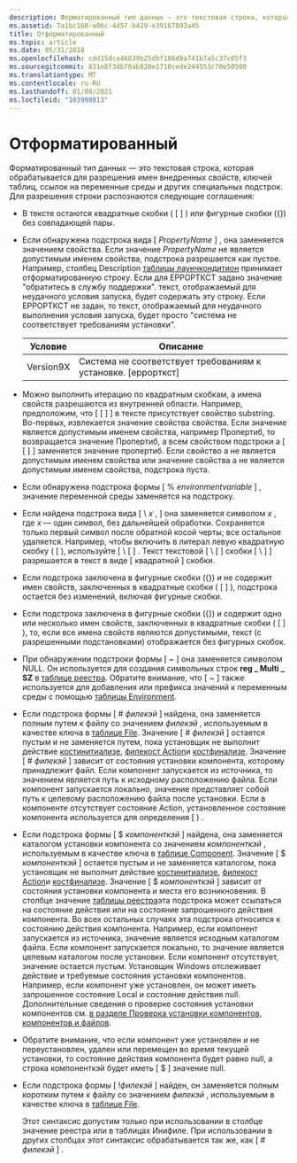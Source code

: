 ```yaml
---
description: Форматированный тип данных — это текстовая строка, которая обрабатывается для разрешения имен внедренных свойств, ключей таблиц, ссылок на переменные среды и других специальных подстрок.
ms.assetid: 7a1bc160-a06c-4d57-b429-e39167893a45
title: Отформатированный
ms.topic: article
ms.date: 05/31/2018
ms.openlocfilehash: cdd15dca46839b25dbf186d8a741b7a5c37c05f3
ms.sourcegitcommit: 831e8f3db78ab820e1710cede244553c70e50500
ms.translationtype: MT
ms.contentlocale: ru-RU
ms.lasthandoff: 01/08/2021
ms.locfileid: "103998813"
---
```

# <a name="formatted"></a>Отформатированный

Форматированный тип данных — это текстовая строка, которая обрабатывается для разрешения имен внедренных свойств, ключей таблиц, ссылок на переменные среды и других специальных подстрок. Для разрешения строки распознаются следующие соглашения:

-   В тексте остаются квадратные скобки ( \[ \] ) или фигурные скобки ({}) без совпадающей пары.
-   Если обнаружена подстрока вида \[ *PropertyName* \] , она заменяется значением свойства. Если значение *PropertyName* не является допустимым именем свойства, подстрока разрешается как пустое. Например, столбец Description [таблицы лаунчкондитион](launchcondition-table.md) принимает отформатированную строку. Если для ЕРРОРТКСТ задано значение "обратитесь в службу поддержки". текст, отображаемый для неудачного условия запуска, будет содержать эту строку. Если ЕРРОРТКСТ не задан, то текст, отображаемый для неудачного выполнения условия запуска, будет просто "система не соответствует требованиям установки".

    

    | Условие | Описание                                                  |
    |-----------|--------------------------------------------------------------|
    | Version9X | Система не соответствует требованиям к установке. \[еррорткст\] |

    

     

-   Можно выполнить итерацию по квадратным скобкам, а имена свойств разрешаются из внутренней области. Например, предположим, что \[ \[ \] \] в тексте присутствует свойство substring. Во-первых, извлекается значение свойства свойства. Если значение является допустимым именем свойства, например Пропертиб, то возвращается значение Пропертиб, а всем свойством подстроки a \[ \[ \] \] заменяется значение пропертиб. Если свойство a не является допустимым именем свойства или значение свойства a не является допустимым именем свойства, подстрока пуста.
-   Если обнаружена подстрока формы \[ % *environmentvariable* \] , значение переменной среды заменяется на подстроку.
-   Если найдена подстрока вида \[ \\ *x* , \] она заменяется символом *x* , где *x* — один символ, без дальнейшей обработки. Сохраняется только первый символ после обратной косой черты; все остальное удаляется. Например, чтобы включить в литерал левую квадратную скобку ( \[ ), используйте \[ \\ \[ \] . Текст текстовой \[ \\ \[ \] скобки \[ \\ \] \] разрешается в текст в виде \[ квадратной \] скобки.
-   Если подстрока заключена в фигурные скобки ({}) и не содержит имен свойств, заключенных в квадратные скобки ( \[ \] ), подстрока остается без изменений, включая фигурные скобки.
-   Если подстрока заключена в фигурные скобки ({}) и содержит одно или несколько имен свойств, заключенных в квадратные скобки ( \[ \] ), то, если все имена свойств являются допустимыми, текст (с разрешенными подстановками) отображается без фигурных скобок.
-   При обнаружении подстроки формы \[ ~ \] она заменяется символом NULL. Он используется для создания символьных строк **reg \_ Multi \_ SZ** в [таблице реестра](registry-table.md). Обратите внимание, что \[ ~ \] также используется для добавления или префикса значений к переменным среды с помощью [таблицы Environment](environment-table.md).
-   Если подстрока формы \[ \# *филекэй* \] найдена, она заменяется полным путем к файлу со значением *филекэй* , используемым в качестве ключа в [таблице File](file-table.md). Значение \[ \# *филекэй* \] остается пустым и не заменяется путем, пока установщик не выполнит действие [костинитиализе](costinitialize-action.md), [филекост Action](filecost-action.md)и [костфинализе](costfinalize-action.md). Значение \[ \# *филекэй* \] зависит от состояния установки компонента, которому принадлежит файл. Если компонент запускается из источника, то значением является путь к исходному расположению файла. Если компонент запускается локально, значение представляет собой путь к целевому расположению файла после установки. Если в компоненте отсутствует состояние Action, установленное состояние компонента используется для определения \[ \) .
-   Если подстрока формы \[ $ *компоненткэй* \] найдена, она заменяется каталогом установки компонента со значением *компоненткэй* , используемым в качестве ключа в [таблице Component](component-table.md). Значение \[ $ *компоненткэй* \] остается пустым и не заменяется каталогом, пока установщик не выполнит действие [костинитиализе](costinitialize-action.md), [филекост Action](filecost-action.md)и [костфинализе](costfinalize-action.md). Значение \[ $ *компоненткэй* \] зависит от состояния установки компонента и места его возникновения. В столбце значение [таблицы реестра](registry-table.md)эта подстрока может ссылаться на состояние действия или на состояние запрошенного действия компонента. Во всех остальных случаях эта подстрока относится к состоянию действия компонента. Например, если компонент запускается из источника, значение является исходным каталогом файла. Если компонент запускается локально, то значение является целевым каталогом после установки. Если компонент отсутствует, значение остается пустым. Установщик Windows отслеживает действие и требуемые состояния установки компонентов. Например, если компонент уже установлен, он может иметь запрошенное состояние Local и состояние действия null. Дополнительные сведения о проверке состояния установки компонентов см. [в разделе Проверка установки компонентов, компонентов и файлов](checking-the-installation-of-features-components-files.md).
-   Обратите внимание, что если компонент уже установлен и не переустановлен, удален или перемещен во время текущей установки, то состояние действия компонента будет равно null, а строка компоненткэй будет иметь \[ $  \] значение null.
-   Если подстрока формы \[ !*филекэй* \] найден, он заменяется полным коротким путем к файлу со значением *филекэй* , используемым в качестве ключа в [таблице File](file-table.md).

    Этот синтаксис допустим только при использовании в столбце значение реестра или в таблицах Инифиле. При использовании в других столбцах этот синтаксис обрабатывается так же, как \[ \# *филекэй* \] .

 

 



